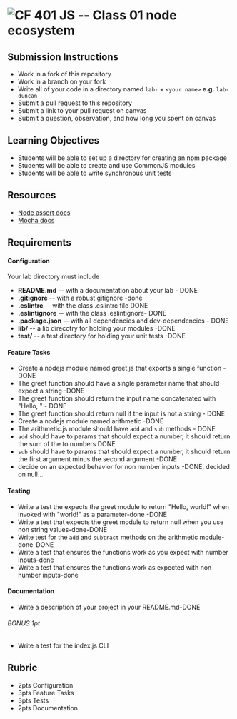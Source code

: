 ![CF](https://camo.githubusercontent.com/70edab54bba80edb7493cad3135e9606781cbb6b/687474703a2f2f692e696d6775722e636f6d2f377635415363382e706e67) 401 JS -- Class 01 node ecosystem
===

## Submission Instructions
  * Work in a fork of this repository
  * Work in a branch on your fork
  * Write all of your code in a directory named `lab-` + `<your name>` **e.g.** `lab-duncan`
  * Submit a pull request to this repository
  * Submit a link to your pull request on canvas
  * Submit a question, observation, and how long you spent on canvas  

## Learning Objectives  
* Students will be able to set up a directory for creating an npm package
* Students will be able to create and use CommonJS modules
* Students will be able to write synchronous unit tests

## Resources  
* [Node assert docs](https://nodejs.org/dist/latest-v4.x/docs/api/assert.html)
* [Mocha docs](http://mochajs.org/#getting-started)

## Requirements  
#### Configuration  
<!-- list of files, configurations, tools, etc that are required -->
Your lab directory must include  
* **README.md** -- with a documentation about your lab - DONE
* **.gitignore** -- with a robust gitignore -done
* **.eslintrc** -- with the class .eslintrc file DONE
* **.eslintignore** -- with the class .eslintignore- DONE
* **.package.json** -- with all dependencies and dev-dependencies - DONE
* **lib/** -- a lib direcotry for holding your modules -DONE
* **test/** -- a test directory for holding your unit tests -DONE

#### Feature Tasks  
* Create a nodejs module named greet.js that exports a single function - DONE
 * The greet function should have a single parameter name that should expect a string -DONE
 * The greet function should return the input name concatenated with "Hello, " - DONE
 * The greet function should return null if the input is not a string - DONE
* Create a nodejs module named arithmetic -DONE
 * The arithmetic.js module should have `add` and `sub` methods - DONE
 * `add` should have to params that should expect a number, it should return the sum of the to numbers DONE
 * `sub` should have to params that should expect a number, it should return the first argument minus the second argument -DONE
 * decide on an expected behavior for non number inputs -DONE, decided on null...

#### Testing  
* Write a test the expects the greet module to return "Hello, world!" when invoked with "world!" as a parameter-done -DONE
* Write a test that expects the greet module to return null when you use non string values-done-DONE
* Write test for the `add` and `subtract` methods on the arithmetic module-done-DONE
 * Write a test that ensures the functions work as you expect with number inputs-done
 * Write a test that ensures the functions work as expected with non number inputs-done

####  Documentation  
* Write a description of your project in your README.md-DONE

###### BONUS 1pt
* Write a test for the index.js CLI

## Rubric  
* 2pts Configuration
* 3pts Feature Tasks
* 3pts Tests
* 2pts Documentation
